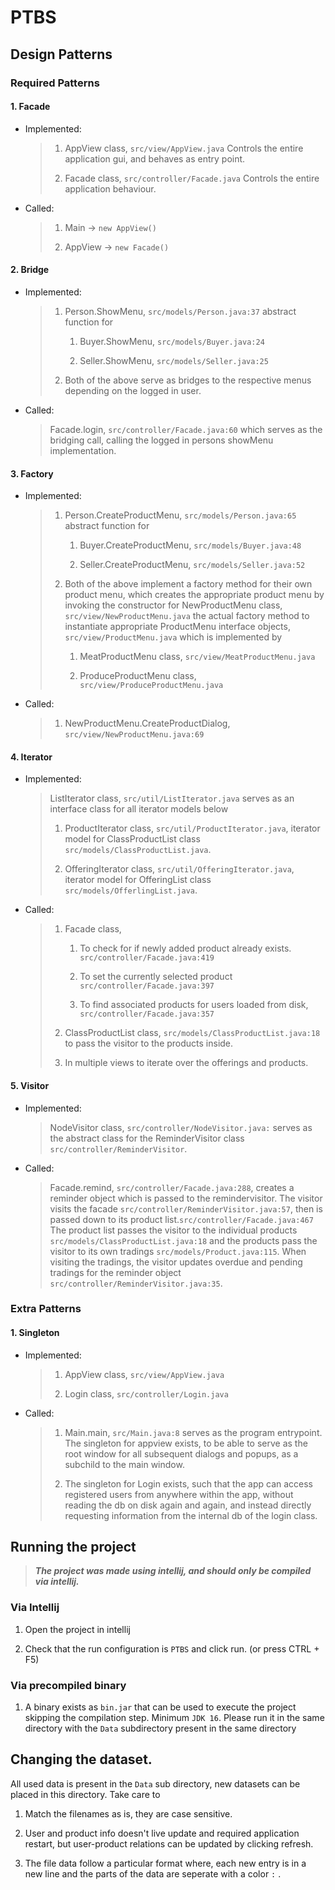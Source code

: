 # PTBS

## Design Patterns

### Required Patterns

#### 1. Facade

- Implemented: 
  
  > 1. AppView class, `src/view/AppView.java` Controls the entire application gui, and behaves as entry point.
  > 
  > 2. Facade class, `src/controller/Facade.java` Controls the entire application behaviour.

- Called:
  
  > 1. Main -> `new AppView()`
  > 
  > 2. AppView -> `new Facade()`

#### 2. Bridge

- Implemented:
  
  > 1. Person.ShowMenu, `src/models/Person.java:37` abstract function for
  >    
  >    1. Buyer.ShowMenu, `src/models/Buyer.java:24`
  >    
  >    2. Seller.ShowMenu, `src/models/Seller.java:25`
  > 
  > 2. Both of the above serve as bridges to the respective menus depending on the logged in user.

- Called:
  
  > Facade.login, `src/controller/Facade.java:60` which serves as the bridging call, calling the logged in persons showMenu implementation.

#### 3. Factory

- Implemented:
  
  > 1. Person.CreateProductMenu, `src/models/Person.java:65` abstract function for
  >    
  >    1. Buyer.CreateProductMenu, `src/models/Buyer.java:48`
  >    
  >    2. Seller.CreateProductMenu, `src/models/Seller.java:52`
  > 
  > 2. Both of the above implement a factory method for their own product menu, which creates the appropriate product menu by invoking the constructor for NewProductMenu class, `src/view/NewProductMenu.java` the actual factory method to instantiate appropriate ProductMenu interface objects, `src/view/ProductMenu.java` which is implemented by
  >    
  >    1. MeatProductMenu class,  `src/view/MeatProductMenu.java` 
  >    
  >    2. ProduceProductMenu class,  `src/view/ProduceProductMenu.java`

- Called:
  
  > 1. NewProductMenu.CreateProductDialog, `src/view/NewProductMenu.java:69`

#### 4. Iterator

- Implemented:
  
  > ListIterator class, `src/util/ListIterator.java` serves as an interface class for all iterator models below
  > 
  > 1. ProductIterator class, `src/util/ProductIterator.java`, iterator model for ClassProductList class `src/models/ClassProductList.java`.
  > 
  > 2. OfferingIterator class, `src/util/OfferingIterator.java`, iterator model for OfferingList class `src/models/OfferlingList.java`.

- Called:
  
  > 1. Facade class,
  >    
  >    1. To check for if newly added product already exists. `src/controller/Facade.java:419`
  >    
  >    2. To set the currently selected product `src/controller/Facade.java:397`
  >    
  >    3. To find associated products for users loaded from disk, `src/controller/Facade.java:357`
  > 
  > 2. ClassProductList class, `src/models/ClassProductList.java:18` to pass the visitor to the products inside.
  > 
  > 3. In multiple views to iterate over the offerings and products.

#### 5. Visitor

- Implemented:
  
  > NodeVisitor class, `src/controller/NodeVisitor.java:` serves as the abstract class for the ReminderVisitor class `src/controller/ReminderVisitor`.

- Called:
  
  > Facade.remind, `src/controller/Facade.java:288`, creates a reminder object which is passed to the remindervisitor. The visitor visits the facade `src/controller/ReminderVisitor.java:57`, then is passed down to its product list.`src/controller/Facade.java:467` The product list passes the visitor to the individual products `src/models/ClassProductList.java:18` and the products pass the visitor to its own tradings `src/models/Product.java:115`. When visiting the tradings, the visitor updates overdue and pending tradings for the reminder object `src/controller/ReminderVisitor.java:35`.

### Extra Patterns

#### 1. Singleton

- Implemented:
  
  > 1. AppView class, `src/view/AppView.java`
  > 
  > 2. Login class, `src/controller/Login.java`

- Called:
  
  > 1. Main.main, `src/Main.java:8` serves as the program entrypoint. The singleton for appview exists, to be able to serve as the root window for all subsequent dialogs and popups, as a subchild to the main window.
  > 
  > 2. The singleton for Login exists, such that the app can access registered users from anywhere within the app, without reading the db on disk again and again, and instead directly requesting information from the internal db of the login class.

## Running the project

> ***The project was made using intellij, and should only be compiled via intellij.***

### Via Intellij

1. Open the project in intellij

2. Check that the run configuration is `PTBS` and click run. (or press CTRL + F5)

### Via precompiled binary

1. A binary exists as `bin.jar` that can be used to execute the project skipping the compilation step. Minimum `JDK 16`. Please run it in the same directory with the `Data` subdirectory  present in the same directory

## Changing the dataset.

All used data is present in the `Data` sub directory, new datasets can be placed in this directory. Take care to 

1. Match the filenames as is, they are case sensitive.

2. User and product info doesn't live update and required application restart, but user-product relations can be updated by clicking refresh.

3. The file data follow a particular format where, each new entry is in a new line and the parts of the data are seperate with a color `:` .
